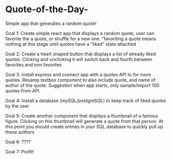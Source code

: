 # Quote-of-the-Day-
Simple app that generates a random quote!

Goal 1: Create simple react app that displays a random quote, user can favorite the a quote, or shuffle for a new one. "favoriting a quote means nothing at this stage until quotes have a "liked" state attached

Goal 2: Create a heart shaped button that displays a list of already liked quotes. Clicking and unclicking it will switch back and fourth between favorites and non favorites

Goal 3: install express and connect app with a quotes API to for more quotes. Revamp textbox component to also include quote, and name of author of the quote. Suggestion when app starts, only sample/import 100 quotes from API.

Goal 4: Install a database (mySQL/postgreSQL) to keep track of liked quotes by the user

Goal 5: Create another component that displays a thumbnail of a famous figure. Clicking on this thumbnail will generate a quote from that person. At this point you should create entries in your SQL database to quickly pull up these authors

Goal 6: ????

Goal 7: Profit!


